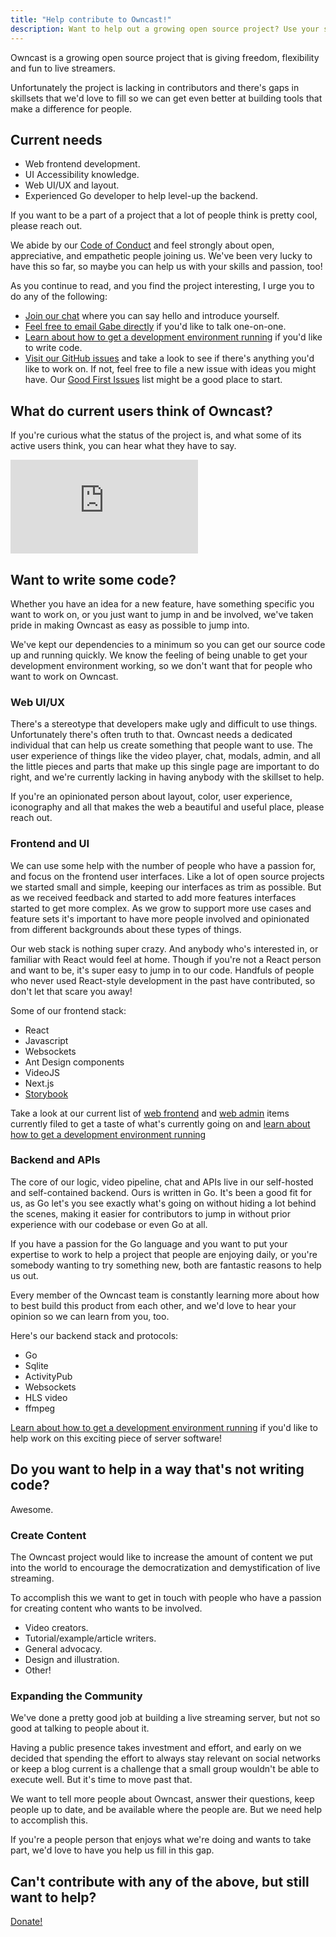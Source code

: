 ```yaml
---
title: "Help contribute to Owncast!"
description: Want to help out a growing open source project? Use your skills here!
---
```


Owncast is a growing open source project that is giving freedom, flexibility and fun to live streamers.

Unfortunately the project is lacking in contributors and there's gaps in skillsets that we'd love to fill so we can get even better at building tools that make a difference for people.

## Current needs

- Web frontend development.
- UI Accessibility knowledge.
- Web UI/UX and layout.
- Experienced Go developer to help level-up the backend.

If you want to be a part of a project that a lot of people think is pretty cool, please reach out.

We abide by our [Code of Conduct](/contribute/) and feel strongly about open, appreciative, and empathetic people joining us. We've been very lucky to have this so far, so maybe you can help us with your skills and passion, too!

As you continue to read, and you find the project interesting, I urge you to do any of the following:

- [Join our chat](https://owncast.rocket.chat) where you can say hello and introduce yourself.
- [Feel free to email Gabe directly](mailto:gabek@real-ity.com) if you'd like to talk one-on-one.
- [Learn about how to get a development environment running](/development) if you'd like to write code.
- [Visit our GitHub issues](https://github.com/owncast/owncast/issues) and take a look to see if there's anything you'd like to work on. If not, feel free to file a new issue with ideas you might have. Our [Good First Issues](https://github.com/owncast/owncast/issues?q=is%3Aissue+is%3Aopen+sort%3Aupdated-desc+label%3A%22good+first+issue%22) list might be a good place to start.

## What do current users think of Owncast?

If you're curious what the status of the project is, and what some of its
active users think, you can hear what they have to say.

<iframe src="https://inv.riverside.rocks/embed/wc3spGMq-Uo" frameBorder=0></iframe>

## Want to write some code?

Whether you have an idea for a new feature, have something specific you want to work on, or you just want to jump in and be involved, we've taken pride in making Owncast as easy as possible to jump into.

We've kept our dependencies to a minimum so you can get our source code up and running quickly. We know the feeling of being unable to get your development environment working, so we don't want that for people who want to work on Owncast.

### Web UI/UX

There's a stereotype that developers make ugly and difficult to use things. Unfortunately there's often truth to that. Owncast needs a dedicated individual that can help us create something that people want to use. The user experience of things like the video player, chat, modals, admin, and all the little pieces and parts that make up this single page are important to do right, and we're currently lacking in having anybody with the skillset to help.

If you're an opinionated person about layout, color, user experience, iconography and all that makes the web a beautiful and useful place, please reach out.

### Frontend and UI

We can use some help with the number of people who have a passion for, and focus on the frontend user interfaces. Like a lot of open source projects we started small and simple, keeping our interfaces as trim as possible. But as we received feedback and started to add more features interfaces started to get more complex. As we grow to support more use cases and feature sets it's important to have more people involved and opinionated from different backgrounds about these types of things.

Our web stack is nothing super crazy. And anybody who's interested in, or familiar with React would feel at home. Though if you're not a React person and want to be, it's super easy to jump in to our code. Handfuls of people who never used React-style development in the past have contributed, so don't let that scare you away!

Some of our frontend stack:

- React
- Javascript
- Websockets
- Ant Design components
- VideoJS
- Next.js
- [Storybook](https://owncast.online/components)

Take a look at our current list of [web frontend](https://github.com/owncast/owncast/issues?q=is%3Aissue+is%3Aopen+label%3A%22Web+frontend%22) and [web admin](https://github.com/owncast/owncast/issues?q=is%3Aissue+is%3Aopen+label%3Aadmin) items currently filed to get a taste of what's currently going on and [learn about how to get a development environment running](/development)

### Backend and APIs

The core of our logic, video pipeline, chat and APIs live in our self-hosted and self-contained backend. Ours is written in Go. It's been a good fit for us, as Go let's you see exactly what's going on without hiding a lot behind the scenes, making it easier for contributors to jump in without prior experience with our codebase or even Go at all.

If you have a passion for the Go language and you want to put your expertise to work to help a project that people are enjoying daily, or you're somebody wanting to try something new, both are fantastic reasons to help us out.

Every member of the Owncast team is constantly learning more about how to best build this product from each other, and we'd love to hear your opinion so we can learn from you, too.

Here's our backend stack and protocols:

- Go
- Sqlite
- ActivityPub
- Websockets
- HLS video
- ffmpeg

[Learn about how to get a development environment running](/development) if you'd like to help work on this exciting piece of server software!

## Do you want to help in a way that's not writing code?

Awesome.

### Create Content

The Owncast project would like to increase the amount of content we put into the world to encourage the democratization and demystification of live streaming.

To accomplish this we want to get in touch with people who have a passion for creating content who wants to be involved.

- Video creators.
- Tutorial/example/article writers.
- General advocacy.
- Design and illustration.
- Other!

### Expanding the Community

We've done a pretty good job at building a live streaming server, but not so good at talking to people about it.

Having a public presence takes investment and effort, and early on we decided that spending the effort to always stay relevant on social networks or keep a blog current is a challenge that a small group wouldn't be able to execute well. But it's time to move past that.

We want to tell more people about Owncast, answer their questions, keep people up to date, and be available where the people are. But we need help to accomplish this.

If you're a people person that enjoys what we're doing and wants to take part, we'd love to have you help us fill in this gap.

## Can't contribute with any of the above, but still want to help?

[Donate!](https://opencollective.com/owncast)
